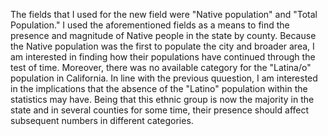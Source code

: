 The fields that I used for the new field were "Native population" and "Total Population." 
I used the aforementioned fields as a means to find the presence and magnitude of Native people in the state by county. Because the Native population was the first to populate the city and broader area, I am interested in finding how their populations have continued through the test of time. Moreover, there was no available category for the "Latina/o" population in California. 
In line with the previous quuestion, I am interested in the implications that the absence of the "Latino" population within the statistics may have. Being that this ethnic group is now the majority in the state and in several counties for some time, their presence should affect subsequent numbers in different categories. 